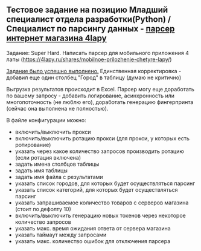 <h2>Тестовое задание на позицию Младший специалист отдела разработки(Python) / Специалист по парсингу данных - <u>парсер интернет магазина 4lapy</u></h2>

Задание: Super Hard. Написать парсер для мобильного приложения 4 лапы (https://4lapy.ru/shares/mobilnoe-prilozhenie-chetyre-lapy/)

<u>Задание было успешно выполнено.</U> Единственная корректировка - добавил еще один столбец "Город" в таблицу (думаю не критично) 

Выгрузка результатов происходит в Excel. Парсер могу еще доработать по вашему запросу - добавить логирование, 
асинхронность или многопоточность (не люблю его), доработать генерацию фингерпринта (сейчас она выполнена не полностью).

В файле конфигурации можно:
- включить/выключить прокси
- включить/выключить ротацию прокси (для прокси, у которых есть ротирование)
- указать через какое количество запросов производить ротацию (если ротация включена)
- задать имена столбцов таблицы
- задать имя таблицы
- задать имя файла с результатами
- указать список городов, для которых будет осуществляться парсинг
- указать список категорий, для которых будет осуществляться парсинг
- указать запрашиваемое количество товаров с серверов магазина (стоит по дефолту 10)
- включить/выключить генерацию новых токенов через некоторое количество запросов
- указать макс. время ожидания ответа от сервера магазина
- указать таймаут между запросами
- указать макс. количество ошибок для отключения парсера
